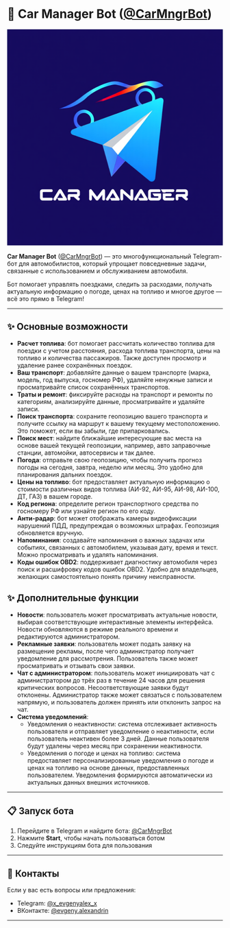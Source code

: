 # 🚗 Car Manager Bot ([@CarMngrBot](https://t.me/CarMngrBot))

![Car Manager Logo](files/images/logo.png)

**Car Manager Bot** ([@CarMngrBot](https://t.me/CarMngrBot)) — это многофункциональный Telegram-бот для автомобилистов, который упрощает повседневные задачи, связанные с использованием и обслуживанием автомобиля.  

Бот помогает управлять поездками, следить за расходами, получать актуальную информацию о погоде, ценах на топливо и многое другое — всё это прямо в Telegram!

---

## ✨ Основные возможности

- **Расчет топлива**: бот помогает рассчитать количество топлива для поездки с учетом расстояния, расхода топлива транспорта, цены на топливо и количества пассажиров. Также доступен просмотр и удаление ранее сохранённых поездок.
- **Ваш транспорт**: добавляйте данные о вашем транспорте (марка, модель, год выпуска, госномер РФ), удаляйте ненужные записи и просматривайте список сохранённых транспортов.
- **Траты и ремонт**: фиксируйте расходы на транспорт и ремонты по категориям, анализируйте данные, просматривайте и удаляйте записи.
- **Поиск транспорта**: сохраните геопозицию вашего транспорта и получите ссылку на маршрут к вашему текущему местоположению. Это поможет, если вы забыли, где припарковались.
- **Поиск мест**: найдите ближайшие интересующие вас места на основе вашей текущей геопозиции, например, авто заправочные станции, автомойки, автосервисы и так далее.
- **Погода**: отправьте свою геопозицию, чтобы получить прогноз погоды на сегодня, завтра, неделю или месяц. Это удобно для планирования дальних поездок.
- **Цены на топливо**: бот предоставляет актуальную информацию о стоимости различных видов топлива (АИ-92, АИ-95, АИ-98, АИ-100, ДТ, ГАЗ) в вашем городе.
- **Код региона**: определите регион транспортного средства по госномеру РФ или узнайте регион по его коду.
- **Анти-радар**: бот может отображать камеры видеофиксации нарушений ПДД, предупреждая о возможных штрафах. Геопозиция обновляется вручную.
- **Напоминания**: создавайте напоминания о важных задачах или событиях, связанных с автомобилем, указывая дату, время и текст. Можно просматривать и удалять напоминания.
- **Коды ошибок OBD2**: поддерживает диагностику автомобиля через поиск и расшифровку кодов ошибок OBD2. Удобно для владельцев, желающих самостоятельно понять причину неисправности.

## ✨ Дополнительные функции

- **Новости**: пользователь может просматривать актуальные новости, выбирая соответствующие интерактивные элементы интерфейса. Новости обновляются в режиме реального времени и редактируются администратором.
- **Рекламные заявки**: пользователь может подать заявку на размещение рекламы, после чего администратор получает уведомление для рассмотрения. Пользователь также может просматривать и отзывать свои заявки.
- **Чат с администратором**: пользователь может инициировать чат с администратором до трёх раз в течение 24 часов для решения критических вопросов. Несоответствующие заявки будут отклонены. Администратор также может связаться с пользователем напрямую, и пользователь должен принять или отклонить запрос на чат.
- **Система уведомлений**:
  - Уведомления о неактивности: система отслеживает активность пользователя и отправляет уведомление о неактивности, если пользователь неактивен более 3 дней. Данные пользователя будут удалены через месяц при сохранении неактивности.
  - Уведомления о погоде и ценах на топливо: система предоставляет персонализированные уведомления о погоде и ценах на топливо на основе данных, предоставленных пользователем. Уведомления формируются автоматически из актуальных данных внешних источников.

---

## 📋 Запуск бота

1. Перейдите в Telegram и найдите бота: [@CarMngrBot](https://t.me/CarMngrBot)
2. Нажмите **Start**, чтобы начать пользоваться ботом
3. Следуйте инструкциям бота для пользования

---

## 📧 Контакты

Если у вас есть вопросы или предложения:  
- Telegram: [@x_evgenyalex_x](https://t.me/x_evgenyalex_x)  
- ВКонтакте: [@evgeny.alexandrin](https://vk.com/evgeny.alexandrin)

---